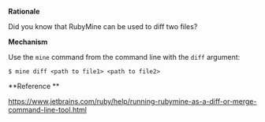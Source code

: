 **Rationale**

Did you know that RubyMine can be used to diff two files?

**Mechanism**

Use the ```mine``` command from the command line with the ```diff``` argument:

```
$ mine diff <path to file1> <path to file2> 
```

**Reference **

https://www.jetbrains.com/ruby/help/running-rubymine-as-a-diff-or-merge-command-line-tool.html